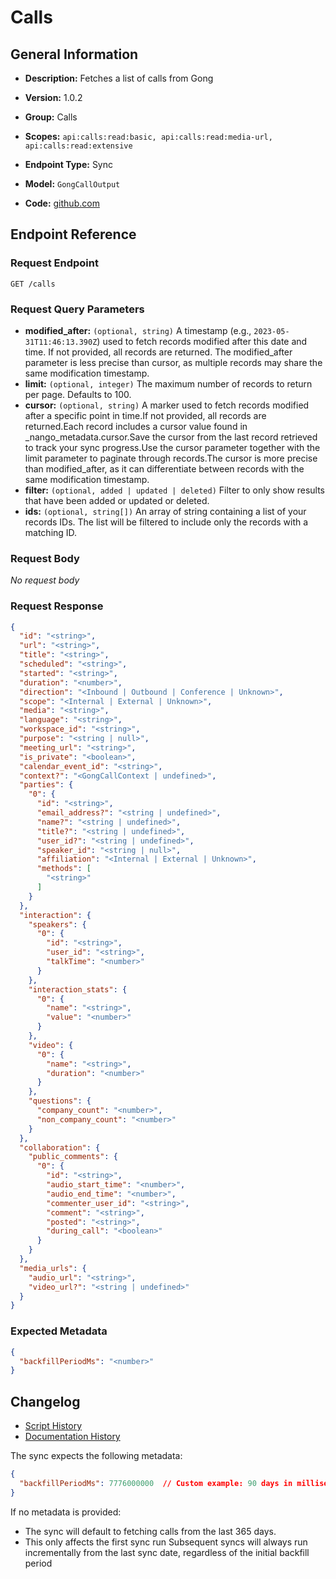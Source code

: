 <!-- BEGIN GENERATED CONTENT -->
# Calls

## General Information

- **Description:** Fetches a list of calls from Gong

- **Version:** 1.0.2
- **Group:** Calls
- **Scopes:** `api:calls:read:basic, api:calls:read:media-url, api:calls:read:extensive`
- **Endpoint Type:** Sync
- **Model:** `GongCallOutput`
- **Code:** [github.com](https://github.com/NangoHQ/integration-templates/tree/main/integrations/gong/syncs/calls.ts)


## Endpoint Reference

### Request Endpoint

`GET /calls`

### Request Query Parameters

- **modified_after:** `(optional, string)` A timestamp (e.g., `2023-05-31T11:46:13.390Z`) used to fetch records modified after this date and time. If not provided, all records are returned. The modified_after parameter is less precise than cursor, as multiple records may share the same modification timestamp.
- **limit:** `(optional, integer)` The maximum number of records to return per page. Defaults to 100.
- **cursor:** `(optional, string)` A marker used to fetch records modified after a specific point in time.If not provided, all records are returned.Each record includes a cursor value found in _nango_metadata.cursor.Save the cursor from the last record retrieved to track your sync progress.Use the cursor parameter together with the limit parameter to paginate through records.The cursor is more precise than modified_after, as it can differentiate between records with the same modification timestamp.
- **filter:** `(optional, added | updated | deleted)` Filter to only show results that have been added or updated or deleted.
- **ids:** `(optional, string[])` An array of string containing a list of your records IDs. The list will be filtered to include only the records with a matching ID.

### Request Body

_No request body_

### Request Response

```json
{
  "id": "<string>",
  "url": "<string>",
  "title": "<string>",
  "scheduled": "<string>",
  "started": "<string>",
  "duration": "<number>",
  "direction": "<Inbound | Outbound | Conference | Unknown>",
  "scope": "<Internal | External | Unknown>",
  "media": "<string>",
  "language": "<string>",
  "workspace_id": "<string>",
  "purpose": "<string | null>",
  "meeting_url": "<string>",
  "is_private": "<boolean>",
  "calendar_event_id": "<string>",
  "context?": "<GongCallContext | undefined>",
  "parties": {
    "0": {
      "id": "<string>",
      "email_address?": "<string | undefined>",
      "name?": "<string | undefined>",
      "title?": "<string | undefined>",
      "user_id?": "<string | undefined>",
      "speaker_id": "<string | null>",
      "affiliation": "<Internal | External | Unknown>",
      "methods": [
        "<string>"
      ]
    }
  },
  "interaction": {
    "speakers": {
      "0": {
        "id": "<string>",
        "user_id": "<string>",
        "talkTime": "<number>"
      }
    },
    "interaction_stats": {
      "0": {
        "name": "<string>",
        "value": "<number>"
      }
    },
    "video": {
      "0": {
        "name": "<string>",
        "duration": "<number>"
      }
    },
    "questions": {
      "company_count": "<number>",
      "non_company_count": "<number>"
    }
  },
  "collaboration": {
    "public_comments": {
      "0": {
        "id": "<string>",
        "audio_start_time": "<number>",
        "audio_end_time": "<number>",
        "commenter_user_id": "<string>",
        "comment": "<string>",
        "posted": "<string>",
        "during_call": "<boolean>"
      }
    }
  },
  "media_urls": {
    "audio_url": "<string>",
    "video_url?": "<string | undefined>"
  }
}
```

### Expected Metadata

```json
{
  "backfillPeriodMs": "<number>"
}
```

## Changelog

- [Script History](https://github.com/NangoHQ/integration-templates/commits/main/integrations/gong/syncs/calls.ts)
- [Documentation History](https://github.com/NangoHQ/integration-templates/commits/main/integrations/gong/syncs/calls.md)

<!-- END  GENERATED CONTENT -->
The sync expects the following metadata:
```json
{
  "backfillPeriodMs": 7776000000  // Custom example: 90 days in milliseconds
}
```
If no metadata is provided:
- The sync will default to fetching calls from the last 365 days.
- This only affects the first sync run
Subsequent syncs will always run incrementally from the last sync date, regardless of the initial backfill period

